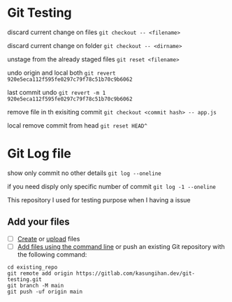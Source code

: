 # Git Testing

discard current change on files
`git checkout -- <filename>`

discard current change on folder
`git checkout -- <dirname>`

unstage from the already staged files
`git reset <filename>`

undo origin and local both
`git revert 920e5eca112f595fe0297c79f78c51b70c9b6062`

last commit undo
`git revert -m 1 920e5eca112f595fe0297c79f78c51b70c9b6062`

remove file in th exisiting commit
`git checkout <commit hash> -- app.js`

local remove commit from head
`git reset HEAD^`

# Git Log file
show only commit no other details
`git log --oneline`

if you need disply only specific number of commit
`git log -1 --oneline`


This repository I used for testing purpose when I having a issue

## Add your files

- [ ] [Create](https://gitlab.com/-/experiment/new_project_readme_content:08acfb2a51f4832f7102aedb4a43861d?https://docs.gitlab.com/ee/user/project/repository/web_editor.html#create-a-file) or [upload](https://gitlab.com/-/experiment/new_project_readme_content:08acfb2a51f4832f7102aedb4a43861d?https://docs.gitlab.com/ee/user/project/repository/web_editor.html#upload-a-file) files
- [ ] [Add files using the command line](https://gitlab.com/-/experiment/new_project_readme_content:08acfb2a51f4832f7102aedb4a43861d?https://docs.gitlab.com/ee/gitlab-basics/add-file.html#add-a-file-using-the-command-line) or push an existing Git repository with the following command:

```
cd existing_repo
git remote add origin https://gitlab.com/kasungihan.dev/git-testing.git
git branch -M main
git push -uf origin main
```
